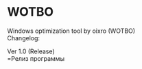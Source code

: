 # WOTBO
Windows optimization tool by oixro (WOTBO)  
Changelog:  

Ver 1.0 (Release)  
=Релиз программы
